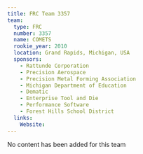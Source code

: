 ```yaml
---
title: FRC Team 3357
team:
  type: FRC
  number: 3357
  name: COMETS
  rookie_year: 2010
  location: Grand Rapids, Michigan, USA
  sponsors:
    - Rattunde Corporation
    - Precision Aerospace
    - Precision Metal Forming Association
    - Michigan Department of Education
    - Dematic
    - Enterprise Tool and Die
    - Performance Software
    - Forest Hills School District
  links:
    Website: 
---
```

No content has been added for this team